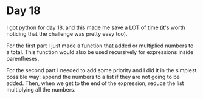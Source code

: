 # Day 18
I got python for day 18, and this made me save a LOT of time (it's worth noticing that the challenge was pretty easy too).

For the first part I just made a function that added or multiplied numbers to a total. This function would also be used recursively for expressions inside parentheses.

For the second part I needed to add some priority and I did it in the simplest possible way: append the numbers to a list if they are not going to be added. Then, when we get to the end of the expression, reduce the list multiplying all the numbers.